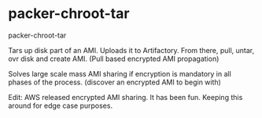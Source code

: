 # packer-chroot-tar
packer-chroot-tar

Tars up disk part of an AMI. Uploads it to Artifactory.
From there, pull, untar, ovr disk and create AMI.
(Pull based encrypted AMI propagation)


Solves large scale mass AMI sharing if encryption is mandatory in all phases of the process.
(discover an encrypted AMI to begin with)


Edit: AWS released encrypted AMI sharing. It has been fun. Keeping this around for edge case purposes.
